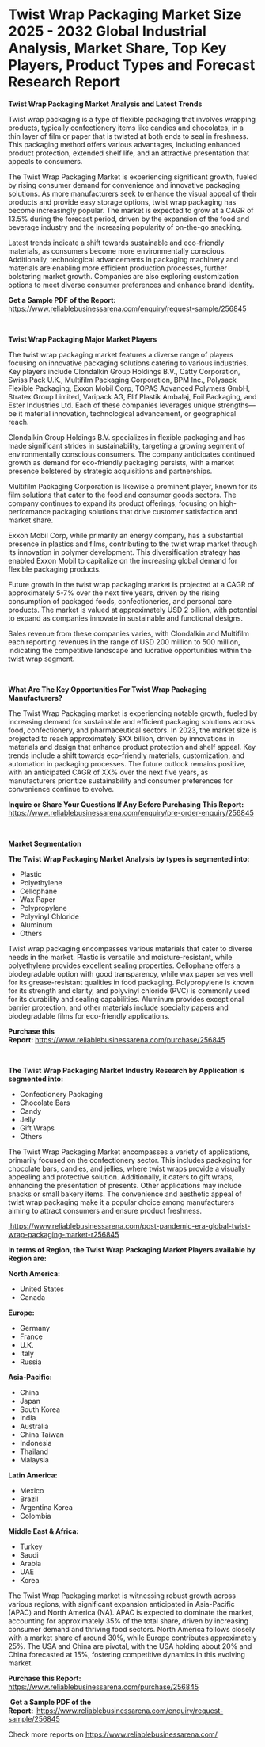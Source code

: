 <p><h1>Twist Wrap Packaging Market Size 2025 - 2032 Global Industrial Analysis, Market Share, Top Key Players, Product Types and Forecast Research Report</h1></p><p><strong>Twist Wrap Packaging Market Analysis and Latest Trends</strong></p>
<p><p>Twist wrap packaging is a type of flexible packaging that involves wrapping products, typically confectionery items like candies and chocolates, in a thin layer of film or paper that is twisted at both ends to seal in freshness. This packaging method offers various advantages, including enhanced product protection, extended shelf life, and an attractive presentation that appeals to consumers.</p><p>The Twist Wrap Packaging Market is experiencing significant growth, fueled by rising consumer demand for convenience and innovative packaging solutions. As more manufacturers seek to enhance the visual appeal of their products and provide easy storage options, twist wrap packaging has become increasingly popular. The market is expected to grow at a CAGR of 13.5% during the forecast period, driven by the expansion of the food and beverage industry and the increasing popularity of on-the-go snacking.</p><p>Latest trends indicate a shift towards sustainable and eco-friendly materials, as consumers become more environmentally conscious. Additionally, technological advancements in packaging machinery and materials are enabling more efficient production processes, further bolstering market growth. Companies are also exploring customization options to meet diverse consumer preferences and enhance brand identity. </p></p>
<p><strong>Get a Sample PDF of the Report:&nbsp;</strong> <a href="https://www.reliablebusinessarena.com/enquiry/request-sample/256845?utm_campaign=3561&utm_medium=2&utm_source=Github&utm_content=ia&utm_term=30032025&utm_id=twist-wrap-packaging">https://www.reliablebusinessarena.com/enquiry/request-sample/256845</a></p>
<p>&nbsp;</p>
<p><strong>Twist Wrap Packaging Major Market Players</strong></p>
<p><p>The twist wrap packaging market features a diverse range of players focusing on innovative packaging solutions catering to various industries. Key players include Clondalkin Group Holdings B.V., Catty Corporation, Swiss Pack U.K., Multifilm Packaging Corporation, BPM Inc., Polysack Flexible Packaging, Exxon Mobil Corp, TOPAS Advanced Polymers GmbH, Stratex Group Limited, Varipack AG, Elif Plastik Ambalaj, Foil Packaging, and Ester Industries Ltd. Each of these companies leverages unique strengths—be it material innovation, technological advancement, or geographical reach.</p><p>Clondalkin Group Holdings B.V. specializes in flexible packaging and has made significant strides in sustainability, targeting a growing segment of environmentally conscious consumers. The company anticipates continued growth as demand for eco-friendly packaging persists, with a market presence bolstered by strategic acquisitions and partnerships.</p><p>Multifilm Packaging Corporation is likewise a prominent player, known for its film solutions that cater to the food and consumer goods sectors. The company continues to expand its product offerings, focusing on high-performance packaging solutions that drive customer satisfaction and market share.</p><p>Exxon Mobil Corp, while primarily an energy company, has a substantial presence in plastics and films, contributing to the twist wrap market through its innovation in polymer development. This diversification strategy has enabled Exxon Mobil to capitalize on the increasing global demand for flexible packaging products.</p><p>Future growth in the twist wrap packaging market is projected at a CAGR of approximately 5-7% over the next five years, driven by the rising consumption of packaged foods, confectioneries, and personal care products. The market is valued at approximately USD 2 billion, with potential to expand as companies innovate in sustainable and functional designs.</p><p>Sales revenue from these companies varies, with Clondalkin and Multifilm each reporting revenues in the range of USD 200 million to 500 million, indicating the competitive landscape and lucrative opportunities within the twist wrap segment.</p></p>
<p>&nbsp;</p>
<p><strong>What Are The Key Opportunities For Twist Wrap Packaging Manufacturers?</strong></p>
<p><p>The Twist Wrap Packaging market is experiencing notable growth, fueled by increasing demand for sustainable and efficient packaging solutions across food, confectionery, and pharmaceutical sectors. In 2023, the market size is projected to reach approximately $XX billion, driven by innovations in materials and design that enhance product protection and shelf appeal. Key trends include a shift towards eco-friendly materials, customization, and automation in packaging processes. The future outlook remains positive, with an anticipated CAGR of XX% over the next five years, as manufacturers prioritize sustainability and consumer preferences for convenience continue to evolve.</p></p>
<p><strong>Inquire or Share Your Questions If Any Before Purchasing This Report:</strong> <a href="https://www.reliablebusinessarena.com/enquiry/pre-order-enquiry/256845?utm_campaign=3561&utm_medium=2&utm_source=Github&utm_content=ia&utm_term=30032025&utm_id=twist-wrap-packaging">https://www.reliablebusinessarena.com/enquiry/pre-order-enquiry/256845</a></p>
<p>&nbsp;</p>
<p><strong>Market Segmentation</strong></p>
<p><strong>The Twist Wrap Packaging Market Analysis by types is segmented into:</strong></p>
<p><ul><li>Plastic</li><li>Polyethylene</li><li>Cellophane</li><li>Wax Paper</li><li>Polypropylene</li><li>Polyvinyl Chloride</li><li>Aluminum</li><li>Others</li></ul></p>
<p><p>Twist wrap packaging encompasses various materials that cater to diverse needs in the market. Plastic is versatile and moisture-resistant, while polyethylene provides excellent sealing properties. Cellophane offers a biodegradable option with good transparency, while wax paper serves well for its grease-resistant qualities in food packaging. Polypropylene is known for its strength and clarity, and polyvinyl chloride (PVC) is commonly used for its durability and sealing capabilities. Aluminum provides exceptional barrier protection, and other materials include specialty papers and biodegradable films for eco-friendly applications.</p></p>
<p><strong>Purchase this Report:&nbsp;</strong><a href="https://www.reliablebusinessarena.com/purchase/256845?utm_campaign=3561&utm_medium=2&utm_source=Github&utm_content=ia&utm_term=30032025&utm_id=twist-wrap-packaging">https://www.reliablebusinessarena.com/purchase/256845</a></p>
<p>&nbsp;</p>
<p><strong>The Twist Wrap Packaging Market Industry Research by Application is segmented into:</strong></p>
<p><ul><li>Confectionery Packaging</li><li>Chocolate Bars</li><li>Candy</li><li>Jelly</li><li>Gift Wraps</li><li>Others</li></ul></p>
<p><p>The Twist Wrap Packaging Market encompasses a variety of applications, primarily focused on the confectionery sector. This includes packaging for chocolate bars, candies, and jellies, where twist wraps provide a visually appealing and protective solution. Additionally, it caters to gift wraps, enhancing the presentation of presents. Other applications may include snacks or small bakery items. The convenience and aesthetic appeal of twist wrap packaging make it a popular choice among manufacturers aiming to attract consumers and ensure product freshness.</p></p>
<p><a href="https://www.reliablebusinessarena.com/post-pandemic-era-global-twist-wrap-packaging-market-r256845?utm_campaign=3561&utm_medium=2&utm_source=Github&utm_content=ia&utm_term=30032025&utm_id=twist-wrap-packaging">&nbsp;https://www.reliablebusinessarena.com/post-pandemic-era-global-twist-wrap-packaging-market-r256845</a></p>
<p><strong>In terms of Region, the Twist Wrap Packaging Market Players available by Region are:</strong></p>
<p>
    <p> <strong> North America: </strong>
        <ul>
            <li>United States</li>
            <li>Canada</li>
        </ul>
        </p> 
    <p> <strong> Europe: </strong>
        <ul>
            <li>Germany</li>
            <li>France</li>
            <li>U.K.</li>
            <li>Italy</li>
            <li>Russia</li>
        </ul>
        </p> 
    <p> <strong> Asia-Pacific: </strong>
        <ul>
            <li>China</li>
            <li>Japan</li>
            <li>South Korea</li>
            <li>India</li>
            <li>Australia</li>
            <li>China Taiwan</li>
            <li>Indonesia</li>
            <li>Thailand</li>
            <li>Malaysia</li>
        </ul>
        </p> 
    <p> <strong> Latin America: </strong>
        <ul>
            <li>Mexico</li>
            <li>Brazil</li>
            <li>Argentina Korea</li>
            <li>Colombia</li>
        </ul>
        </p> 
    <p> <strong> Middle East & Africa: </strong>
        <ul>
            <li>Turkey</li>
            <li>Saudi</li>
            <li>Arabia</li>
            <li>UAE</li>
            <li>Korea</li>
        </ul>
    </p>
    </p>
<p><p>The Twist Wrap Packaging market is witnessing robust growth across various regions, with significant expansion anticipated in Asia-Pacific (APAC) and North America (NA). APAC is expected to dominate the market, accounting for approximately 35% of the total share, driven by increasing consumer demand and thriving food sectors. North America follows closely with a market share of around 30%, while Europe contributes approximately 25%. The USA and China are pivotal, with the USA holding about 20% and China forecasted at 15%, fostering competitive dynamics in this evolving market.</p></p>
<p><strong>Purchase this Report: </strong><a href="https://www.reliablebusinessarena.com/purchase/256845?utm_campaign=3561&utm_medium=2&utm_source=Github&utm_content=ia&utm_term=30032025&utm_id=twist-wrap-packaging">https://www.reliablebusinessarena.com/purchase/256845</a></p>
<p>&nbsp;<strong>Get a Sample PDF of the Report:&nbsp;&nbsp;</strong><a href="https://www.reliablebusinessarena.com/enquiry/request-sample/256845?utm_campaign=3561&utm_medium=2&utm_source=Github&utm_content=ia&utm_term=30032025&utm_id=twist-wrap-packaging">https://www.reliablebusinessarena.com/enquiry/request-sample/256845</a></p>
<p><strong></strong></p>
<p>Check more reports on <a href="https://www.reliablebusinessarena.com/?utm_campaign=3561&utm_medium=2&utm_source=Github&utm_content=ia&utm_term=30032025&utm_id=twist-wrap-packaging">https://www.reliablebusinessarena.com/</a></p>